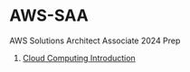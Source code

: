 # AWS-SAA
AWS Solutions Architect Associate 2024 Prep

1. [Cloud Computing Introduction](cloud-computing-intro.md)
